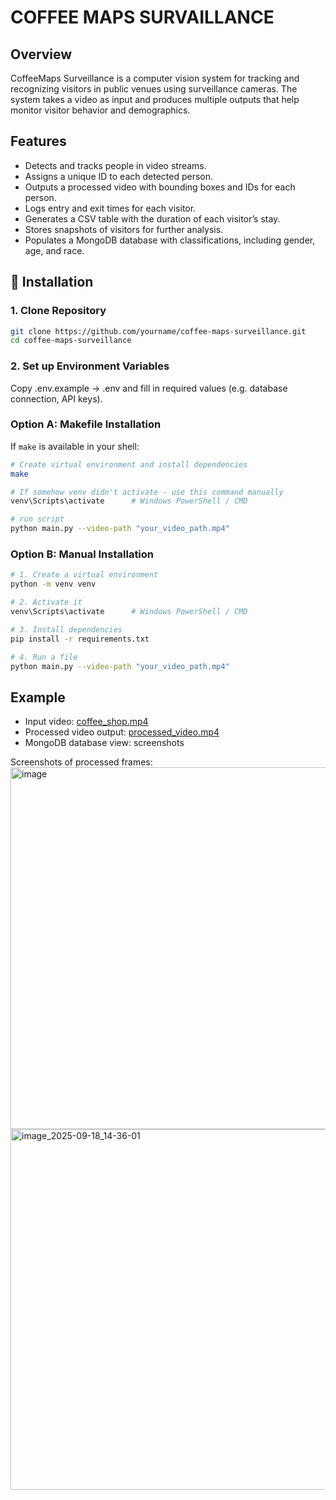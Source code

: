 # COFFEE MAPS SURVAILLANCE

## Overview

CoffeeMaps Surveillance is a computer vision system for tracking and recognizing visitors in public venues using surveillance cameras.
The system takes a video as input and produces multiple outputs that help monitor visitor behavior and demographics.

## Features
- Detects and tracks people in video streams.
- Assigns a unique ID to each detected person.
- Outputs a processed video with bounding boxes and IDs for each person.
- Logs entry and exit times for each visitor.
- Generates a CSV table with the duration of each visitor’s stay.
- Stores snapshots of visitors for further analysis.
- Populates a MongoDB database with classifications, including gender, age, and race.

## 🔧 Installation

### 1. Clone Repository
```bash
git clone https://github.com/yourname/coffee-maps-surveillance.git
cd coffee-maps-surveillance
```

### 2. Set up Environment Variables
Copy .env.example → .env and fill in required values (e.g. database connection, API keys).

### Option A: Makefile Installation

If `make` is available in your shell:

```bash
# Create virtual environment and install dependencies
make

# If somehow venv didn't activate - use this command manually
venv\Scripts\activate      # Windows PowerShell / CMD

# run script
python main.py --video-path "your_video_path.mp4"
```

### Option B: Manual Installation

```bash
# 1. Create a virtual environment
python -m venv venv

# 2. Activate it
venv\Scripts\activate      # Windows PowerShell / CMD

# 3. Install dependencies
pip install -r requirements.txt

# 4. Run a file
python main.py --video-path "your_video_path.mp4"
```

## Example 
- Input video: [coffee_shop.mp4](https://drive.google.com/file/d/1QMdTmda82vBEIEZ6PZm2rCs_nnOScm8f/view?usp=drive_link)
- Processed video output: [processed_video.mp4](https://drive.google.com/file/d/1aLn08MSviUF2ECWHG6OjoDBOTfT8Egmc/view?usp=drive_link)
- MongoDB database view: screenshots

Screenshots of processed frames:
<img width="961" height="579" alt="image" src="https://github.com/user-attachments/assets/53d0ae4c-405a-492b-82c8-3e4f3fed62c3" />
<img width="860" height="577" alt="image_2025-09-18_14-36-01" src="https://github.com/user-attachments/assets/18b864c9-2ecd-428f-9b60-a36bbfa86d89" />

